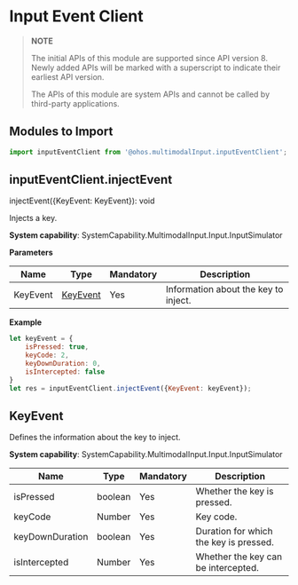 # Input Event Client


> **NOTE**
>
> The initial APIs of this module are supported since API version 8. Newly added APIs will be marked with a superscript to indicate their earliest API version.
>
> The APIs of this module are system APIs and cannot be called by third-party applications.


## Modules to Import


```js
import inputEventClient from '@ohos.multimodalInput.inputEventClient';
```


## inputEventClient.injectEvent

injectEvent({KeyEvent: KeyEvent}): void

Injects a key.

**System capability**: SystemCapability.MultimodalInput.Input.InputSimulator

**Parameters**

| Name| Type| Mandatory| Description|
| -------- | -------- | -------- | -------- |
| KeyEvent | [KeyEvent](#keyevent) | Yes| Information about the key to inject.|

**Example**

```js
let keyEvent = {
    isPressed: true,
    keyCode: 2,
    keyDownDuration: 0,
    isIntercepted: false
}
let res = inputEventClient.injectEvent({KeyEvent: keyEvent});
```


## KeyEvent

Defines the information about the key to inject.

**System capability**: SystemCapability.MultimodalInput.Input.InputSimulator

| Name| Type| Mandatory| Description|
| -------- | -------- | -------- | -------- |
| isPressed | boolean | Yes| Whether the key is pressed.|
| keyCode | Number | Yes| Key code.|
| keyDownDuration | boolean | Yes| Duration for which the key is pressed.|
| isIntercepted | Number | Yes| Whether the key can be intercepted.|
